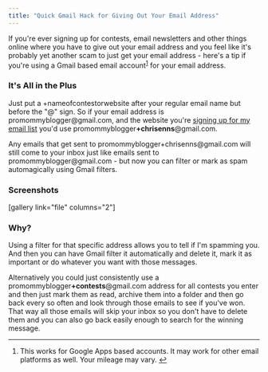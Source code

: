 ```yaml
---
title: "Quick Gmail Hack for Giving Out Your Email Address"
---
```

<p>If you're ever signing up for contests, email newsletters and other things online where you have to give out your email address and you feel like it's probably yet another scam to just get your email address - here's a tip if you're using a Gmail based email account<sup id="fnref-20962:1"><a href="#fn-20962:1" rel="footnote">1</a></sup> for your email address.</p>
<h3>It's All in the Plus</h3>
<p>Just put a +nameofcontestorwebsite after your regular email name but before the "@" sign. So if your email address is promommyblogger@gmail.com, and the website you're <a href="https://chrisenns.com/contact/">signing up for my email list</a> you'd use promommyblogger<strong>+chrisenns</strong>@gmail.com.</p>
<p>Any emails that get sent to promommyblogger+chrisenns@gmail.com will still come to your inbox just like emails sent to promommyblogger@gmail.com - but now you can filter or mark as spam automagically using Gmail filters.</p>
<h3>Screenshots</h3>
<p>[gallery link="file" columns="2"]</p>
<h3>Why?</h3>
<p>Using a filter for that specific address allows you to tell if I'm spamming you. And then you can have Gmail filter it automatically and delete it, mark it as important or do whatever you want with those messages.</p>
<p>Alternatively you could just consistently use a promommyblogger<strong>+contests</strong>@gmail.com address for all contests you enter and then just mark them as read, archive them into a folder and then go back every so often and look through those emails to see if you've won. That way all those emails will skip your inbox so you don't have to delete them and you can also go back easily enough to search for the winning message.</p>
<div class="footnotes">
<hr />
<ol>
<li id="fn-20962:1">
This works for Google Apps based accounts. It may work for other email platforms as well. Your mileage may vary.&#160;<a href="#fnref-20962:1" rev="footnote">&#8617;</a>
</li>
</ol>
</div>
